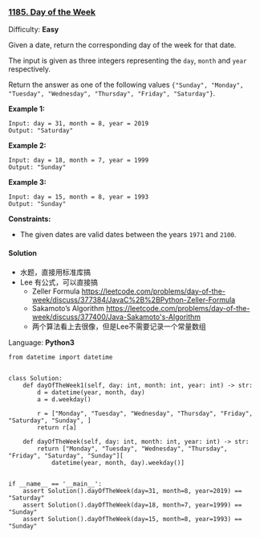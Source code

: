 ### [1185\. Day of the Week](https://leetcode.com/contest/weekly-contest-153/problems/day-of-the-week/)

Difficulty: **Easy**

Given a date, return the corresponding day of the week for that date.

The input is given as three integers representing the `day`, `month` and `year` respectively.

Return the answer as one of the following values `{"Sunday", "Monday", "Tuesday", "Wednesday", "Thursday", "Friday", "Saturday"}`.

**Example 1:**

```
Input: day = 31, month = 8, year = 2019
Output: "Saturday"
```

**Example 2:**

```
Input: day = 18, month = 7, year = 1999
Output: "Sunday"
```

**Example 3:**

```
Input: day = 15, month = 8, year = 1993
Output: "Sunday"
```

**Constraints:**

*   The given dates are valid dates between the years `1971` and `2100`.

#### Solution
- 水题，直接用标准库搞
- Lee 有公式，可以直接搞
    - Zeller Formula https://leetcode.com/problems/day-of-the-week/discuss/377384/JavaC%2B%2BPython-Zeller-Formula
    - Sakamoto’s Algorithm https://leetcode.com/problems/day-of-the-week/discuss/377400/Java-Sakamoto's-Algorithm
    - 两个算法看上去很像，但是Lee不需要记录一个常量数组

Language: **Python3**

```python3
from datetime import datetime
​
​
class Solution:
    def dayOfTheWeek1(self, day: int, month: int, year: int) -> str:
        d = datetime(year, month, day)
        a = d.weekday()
​
        r = ["Monday", "Tuesday", "Wednesday", "Thursday", "Friday", "Saturday", "Sunday", ]
        return r[a]
​
    def dayOfTheWeek(self, day: int, month: int, year: int) -> str:
        return ["Monday", "Tuesday", "Wednesday", "Thursday", "Friday", "Saturday", "Sunday"][
            datetime(year, month, day).weekday()]
​
​
if __name__ == '__main__':
    assert Solution().dayOfTheWeek(day=31, month=8, year=2019) == "Saturday"
    assert Solution().dayOfTheWeek(day=18, month=7, year=1999) == "Sunday"
    assert Solution().dayOfTheWeek(day=15, month=8, year=1993) == "Sunday"
​
```